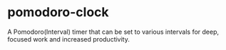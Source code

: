 # pomodoro-clock
A Pomodoro(Interval) timer that can be set to various intervals for deep, focused work and increased productivity.
